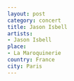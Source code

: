 ```yaml
---
layout: post
category: concert
title: Jason Isbell
artists: 
- Jason Isbell
place: 
- La Maroquinerie
country: France
city: Paris
---
```



